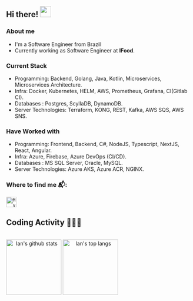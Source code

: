 ## Hi there! <img src="https://raw.githubusercontent.com/iampavangandhi/iampavangandhi/master/gifs/Hi.gif" width="30px"></h2>

### About me
-  I'm a Software Engineer from Brazil
-  Currently working as Software Engineer at **IFood**.

### Current Stack

-  Programming: Backend, Golang, Java, Kotlin, Microservices, Microservices Architecture.
-  Infra: Docker, Kubernetes, HELM, AWS, Prometheus, Grafana, CI(Gitlab CI).
-  Databases : Postgres, ScyllaDB, DynamoDB.
-  Server Technologies: Terraform, KONG, REST, Kafka, AWS SQS, AWS SNS.

### Have Worked with

-  Programming: Frontend, Backend, C#, NodeJS, Typescript, NextJS, React, Angular.
-  Infra: Azure, Firebase, Azure DevOps (CI/CD).
-  Databases : MS SQL Server, Oracle, MySQL.
-  Server Technologies: Azure AKS, Azure ACR, NGINX.


### Where to find me 📬:
<a href="https://www.linkedin.com/in/ianoliveiradev/">
  <code><img alt="My linkedin" width="28" src="https://www.flaticon.com/svg/static/icons/svg/1383/1383262.svg" /></code>
</a>

<br/>


## Coding Activity 👩🏽‍💻

<br/>

<div style="display:inline" align="center">
<img src="https://github-readme-stats.vercel.app/api?username=ianprogrammer&show_icons=true&?count_private=true&theme=dracula&include_all_commits=true" height="150" alt="Ian's github stats" />

<img src="https://github-readme-stats.vercel.app/api/top-langs/?username=ianprogrammer&hide=Makefile&layout=compact" height="150" alt="Ian's top langs" />
</div>

